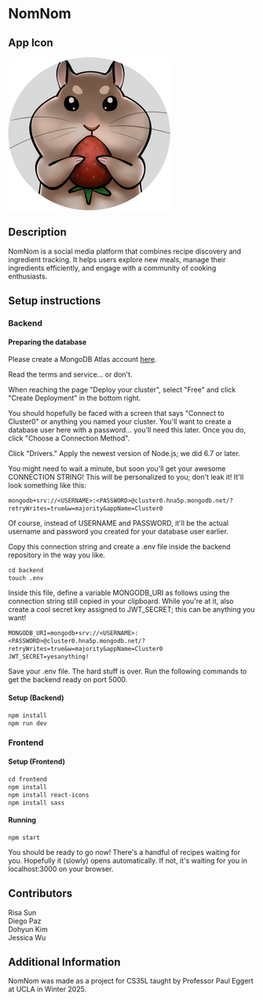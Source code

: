 # NomNom

## App Icon
![NomNom App Icon](./frontend/public/App_Icon.svg)


## Description
NomNom is a social media platform that combines recipe discovery and ingredient tracking. It helps users explore new meals, manage their ingredients efficiently, and engage with a community of cooking enthusiasts.


## Setup instructions

### Backend
#### Preparing the database

Please create a MongoDB Atlas account [here](https://www.mongodb.com/cloud/atlas/register).

Read the terms and service... or don't.

When reaching the page "Deploy your cluster", select "Free" and click "Create Deployment" in the bottom right.

You should hopefully be faced with a screen that says "Connect to Cluster0" or anything you named your cluster. You'll want to create a database user here with a password... you'll need this later. Once you do, click "Choose a Connection Method".

Click "Drivers." Apply the newest version of Node.js; we did 6.7 or later.

You might need to wait a minute, but soon you'll get your awesome CONNECTION STRING! This will be personalized to you; don't leak it! It'll look something like this:

```
mongodb+srv://<USERNAME>:<PASSWORD>@cluster0.hna5p.mongodb.net/?retryWrites=true&w=majority&appName=Cluster0
```

Of course, instead of USERNAME and PASSWORD, it'll be the actual username and password you created for your database user earlier.

Copy this connection string and create a .env file inside the backend repository in the way you like.

```
cd backend
touch .env
```

Inside this file, define a variable MONGODB_URI as follows using the connection string still copied in your clipboard. While you're at it, also create a cool secret key assigned to JWT_SECRET; this can be anything you want!

```
MONGODB_URI=mongodb+srv://<USERNAME>:<PASSWORD>@cluster0.hna5p.mongodb.net/?retryWrites=true&w=majority&appName=Cluster0
JWT_SECRET=yesanything!
```

Save your .env file. The hard stuff is over. Run the following commands to get the backend ready on port 5000.

#### Setup (Backend)
```
npm install
npm run dev
```

### Frontend
#### Setup (Frontend)
```
cd frontend
npm install
npm install react-icons
npm install sass
```
#### Running
```
npm start
```
You should be ready to go now! There's a handful of recipes waiting for you. Hopefully it (slowly) opens automatically. If not, it's waiting for you in localhost:3000 on your browser.

## Contributors
Risa Sun\
Diego Paz\
Dohyun Kim\
Jessica Wu

## Additional Information
NomNom was made as a project for CS35L taught by Professor Paul Eggert at UCLA in Winter 2025.
